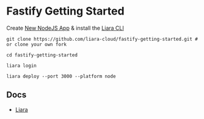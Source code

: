 # Fastify Getting Started

Create [New NodeJS App](https://console.liara.ir/apps/create) & install the [Liara CLI](https://docs.liara.ir/cli/install)

```
git clone https://github.com/liara-cloud/fastify-getting-started.git # or clone your own fork
```
```
cd fastify-getting-started
```
```
liara login
```
```
liara deploy --port 3000 --platform node 
```

## Docs
- [Liara](https://docs.liara.ir)
